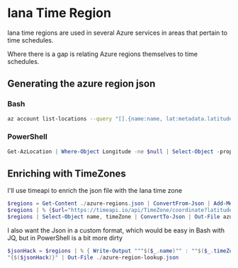 # Iana Time Region

Iana time regions are used in several Azure services in areas that pertain to time schedules.

Where there is a gap is relating Azure regions themselves to time schedules.

## Generating the azure region json

### Bash

```bash
az account list-locations --query "[].{name:name, lat:metadata.latitude, long:metadata.longitude, geo:metadata.geographyGroup}" -o json > azure-regions.json
```

### PowerShell

```powershell
Get-AzLocation | Where-Object Longitude -ne $null | Select-Object -property @{N='name';E={$_.Location}}, @{N='long';E={$_.Longitude}}, @{N='lat';E={$_.Latitude}} | ConvertTo-Json | Out-File azure-regions.json
```

## Enriching with TimeZones

I'll use timeapi to enrich the json file with the Iana time zone

```powershell
$regions = Get-Content ./azure-regions.json | ConvertFrom-Json | Add-Member -PassThru -type NoteProperty -name timeZone -value ""
$regions | % {$url="https://timeapi.io/api/TimeZone/coordinate?latitude=$($_.lat)&longitude=$($_.long)"; write-verbose $url; $time=$(Invoke-WebRequest $url).Content; $timeZone= $time | ConvertFrom-Json | Select-Object -ExpandProperty timeZone; $_.timeZone=$timeZone} | ConvertTo-Json | Out-File azure-regions-timezones.json
$regions | Select-Object name, timeZone | ConvertTo-Json | Out-File azure-regions-timezones.json
```

I also want the Json in a custom format, which would be easy in Bash with JQ, but in PowerShell is a bit more dirty

```powershell
$jsonHack = $regions | % { Write-Output """$($_.name)"" : ""$($_.timeZone)"""  } | Join-String -Separator ','
"{$($jsonHack)}" | Out-File ./azure-region-lookup.json
```

